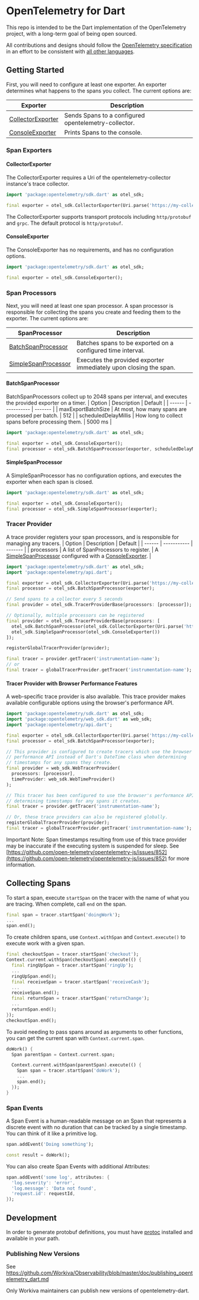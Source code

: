 # OpenTelemetry for Dart

This repo is intended to be the Dart implementation of the OpenTelemetry project, with a
long-term goal of being open sourced.

All contributions and designs should follow the
[OpenTelemetry specification](https://github.com/open-telemetry/opentelemetry-specification)
in an effort to be consistent with [all other languages](https://github.com/open-telemetry).

## Getting Started

First, you will need to configure at least one exporter.  An exporter determines what happens to the spans you collect.
The current options are:

| Exporter | Description |
| -------- | ----------- |
| [CollectorExporter](#collectorexporter) | Sends Spans to a configured opentelemetry-collector. |
| [ConsoleExporter](#consoleexporter) | Prints Spans to the console. |

### Span Exporters

#### CollectorExporter

The CollectorExporter requires a Uri of the opentelemetry-collector instance's trace collector.

```dart
import 'package:opentelemetry/sdk.dart' as otel_sdk;

final exporter = otel_sdk.CollectorExporter(Uri.parse('https://my-collector.com/v1/traces'));
```

The CollectorExporter supports transport protocols including `http/protobuf` and `grpc`. The default protocol is `http/protobuf`.

#### ConsoleExporter

The ConsoleExporter has no requirements, and has no configuration options.

```dart
import 'package:opentelemetry/sdk.dart' as otel_sdk;

final exporter = otel_sdk.ConsoleExporter();
```

### Span Processors

Next, you will need at least one span processor.  A span processor is responsible for collecting the spans you create and feeding them to the exporter.
The current options are:

| SpanProcessor | Description |
| -------- | ----------- |
| [BatchSpanProcessor](#batchspanprocessor) | Batches spans to be exported on a configured time interval. |
| [SimpleSpanProcessor](#simplespanprocessor) | Executes the provided exporter immediately upon closing the span. |

#### BatchSpanProcessor

BatchSpanProcessors collect up to 2048 spans per interval, and executes the provided exporter on a timer.
| Option | Description | Default |
| ------ | ----------- | ------- |
| maxExportBatchSize | At most, how many spans are processed per batch. | 512 |
| scheduledDelayMillis | How long to collect spans before processing them. | 5000 ms |

```dart
import 'package:opentelemetry/sdk.dart' as otel_sdk;

final exporter = otel_sdk.ConsoleExporter();
final processor = otel_sdk.BatchSpanProcessor(exporter, scheduledDelayMillis: 10000);
```

#### SimpleSpanProcessor

A SimpleSpanProcessor has no configuration options, and executes the exporter when each span is closed.

```dart
import 'package:opentelemetry/sdk.dart' as otel_sdk;

final exporter = otel_sdk.ConsoleExporter();
final processor = otel_sdk.SimpleSpanProcessor(exporter);
```

### Tracer Provider

A trace provider registers your span processors, and is responsible for managing any tracers.
| Option | Description | Default |
| ------ | ----------- | ------- |
| processors | A list of SpanProcessors to register. | A [SimpleSpanProcessor](#simplespanprocessor) configured with a [ConsoleExporter](#consoleexporter). |

```dart
import 'package:opentelemetry/sdk.dart' as otel_sdk;
import 'package:opentelemetry/api.dart';

final exporter = otel_sdk.CollectorExporter(Uri.parse('https://my-collector.com/v1/traces'));
final processor = otel_sdk.BatchSpanProcessor(exporter);

// Send spans to a collector every 5 seconds
final provider = otel_sdk.TracerProviderBase(processors: [processor]);

// Optionally, multiple processors can be registered
final provider = otel_sdk.TracerProviderBase(processors: [
  otel_sdk.BatchSpanProcessor(otel_sdk.CollectorExporter(Uri.parse('https://my-collector.com/v1/traces'))),
  otel_sdk.SimpleSpanProcessor(otel_sdk.ConsoleExporter())
]);

registerGlobalTracerProvider(provider);

final tracer = provider.getTracer('instrumentation-name');
// or
final tracer = globalTracerProvider.getTracer('instrumentation-name');
```

#### Tracer Provider with Browser Performance Features

A web-specific trace provider is also available.  This trace provider makes available configurable options using the browser's performance API.

```dart
import 'package:opentelemetry/sdk.dart' as otel_sdk;
import 'package:opentelemetry/web_sdk.dart' as web_sdk;
import 'package:opentelemetry/api.dart';

final exporter = otel_sdk.CollectorExporter(Uri.parse('https://my-collector.com/v1/traces'));
final processor = otel_sdk.BatchSpanProcessor(exporter);

// This provider is configured to create tracers which use the browser's
// performance API instead of Dart's DateTime class when determining
// timestamps for any spans they create.
final provider = web_sdk.WebTracerProvider(
  processors: [processor],
  timeProvider: web_sdk.WebTimeProvider()
);

// This tracer has been configured to use the browser's performance API when
// determining timestamps for any spans it creates.
final tracer = provider.getTracer('instrumentation-name');

// Or, these trace providers can also be registered globally.
registerGlobalTracerProvider(provider);
final tracer = globalTracerProvider.getTracer('instrumentation-name');
```

Important Note: Span timestamps resulting from use of this trace provider may be inaccurate if the executing system is suspended for sleep.
See [https://github.com/open-telemetry/opentelemetry-js/issues/852](https://github.com/open-telemetry/opentelemetry-js/issues/852) for more information.

## Collecting Spans

To start a span, execute `startSpan` on the tracer with the name of what you are tracing.  When complete, call `end` on the span.

```dart
final span = tracer.startSpan('doingWork');
...
span.end();
```

To create children spans, use `Context.withSpan` and `Context.execute()` to execute work with a given span.

```dart
final checkoutSpan = tracer.startSpan('checkout');
Context.current.withSpan(checkoutSpan).execute(() {
  final ringUpSpan = tracer.startSpan('ringUp');
  ...
  ringUpSpan.end();
  final receiveSpan = tracer.startSpan('receiveCash');
  ...
  receiveSpan.end();
  final returnSpan = tracer.startSpan('returnChange');
  ...
  returnSpan.end();
});
checkoutSpan.end();
```

To avoid needing to pass spans around as arguments to other functions, you can get the current span with `Context.current.span`.

```dart
doWork() {
  Span parentSpan = Context.current.span;

  Context.current.withSpan(parentSpan).execute(() {
    Span span = tracer.startSpan('doWork');
    ...
    span.end();
  });
}
```

### Span Events

A Span Event is a human-readable message on an Span that represents a discrete event with no duration that can be tracked by a single timestamp. You can think of it like a primitive log.

```dart
span.addEvent('Doing something');

const result = doWork();
```

You can also create Span Events with additional Attributes:

```dart
span.addEvent('some log', attributes: {
  'log.severity': 'error',
  'log.message': 'Data not found',
  'request.id': requestId,
});
```

## Development

In order to generate protobuf definitions, you must have [protoc](https://github.com/protocolbuffers/protobuf/releases) installed and available in your path.

### Publishing New Versions

See <https://github.com/Workiva/Observability/blob/master/doc/publishing_opentelemetry_dart.md>

Only Workiva maintainers can publish new versions of opentelemetry-dart.
